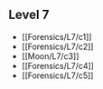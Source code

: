 ## Level 7
- [[Forensics/L7/c1]]
- [[Forensics/L7/c2]]
- [[Moon/L7/c3]]
- [[Forensics/L7/c4]]
- [[Forensics/L7/c5]]